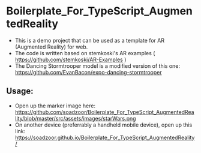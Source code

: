 # Boilerplate_For_TypeScript_AugmentedReality

- This is a demo project that can be used as a template for AR (Augmented Reality) for web.
- The code is written based on stemkoski's AR examples ( https://github.com/stemkoski/AR-Examples )
- The Dancing Stormtrooper model is a modified version of this one: https://github.com/EvanBacon/expo-dancing-stormtrooper

## Usage:
- Open up the marker image here: https://github.com/soadzoor/Boilerplate_For_TypeScript_AugmentedReality/blob/master/src/assets/images/starWars.png
- On another device (preferrably a handheld mobile device), open up this link: https://soadzoor.github.io/Boilerplate_For_TypeScript_AugmentedReality/
